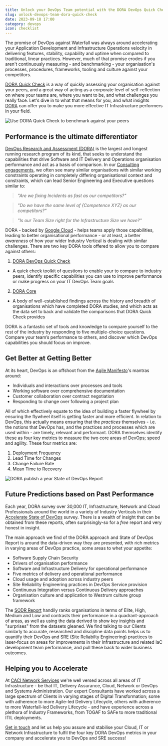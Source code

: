 ```yaml
---
title: Unlock your DevOps Team potential with the DORA DevOps Quick Check
slug: unlock-devops-team-dora-quick-check
date: 2023-09-18 17:00
category: devops
icon: checklist
---
```


The promise of DevOps against Waterfall was always around accelerating your Application Development and Infrastructure Operations velocity in delivering features, stability, capability and uptime when compared to traditional, linear practices. However, much of that promise erodes if you aren't continuously measuring - and benchmarking - your organisation's processes, procedures, frameworks, tooling and culture against your competitors.

[DORA Quick Check](https://dora.dev/quickcheck/) is a way of quickly assessing your organisation against your peers, and a great way of acting as a corporate level of self-reflection on where your teams are, where you want to be, and what challenges you really face. Let's dive in to what that means for you, and what insights [DORA](https://dora.dev) can offer you to make you more effective IT Infrastructure performers in your field.

![Use DORA Quick Check to benchmark against your peers](/img/dora-quickcheck.jpg)

## Performance is the ultimate differentiator
[DevOps Research and Assessment (DORA)](https://dora.dev) is the largest and longest running research program of its kind, that seeks to understand the capabilities that drive Software and IT Delivery and Operations organisation performance and act as a basis of comparison. In our [Consulting engagements](https://www.caci.co.uk/services/network-infrastructure-consulting/network-services/), we often see many similar organisations with similar working constraints operating in completely differing organisational context and constraints, which can lead Senior Engineering and Executive questions similar to:

> _"Are we fixing Incidents as fast as our competitors?"_

>_"Do we have the same level of {Competence XYZ} as our competitors?"_

>_"Is our Team Size right for the Infrastructure Size we have?"_

DORA - backed by [Google Cloud](https://cloud.google.com) - helps teams apply those capabilities, leading to better organisational performance - or at least, a better _awareness_ of how your wider Industry Vertical is dealing with similar challenges. There are two key DORA tools offered to allow you to compare against others:

1. [DORA DevOps Quick Check](https://dora.dev/quickcheck/)
  * A quick check toolkit of questions to enable your to compare to industry peers, identify specific capabilities you can use to improve performance or make progress on your IT DevOps Team goals
2. [DORA Core](https://dora.dev/research/)
  * A body of well-established findings across the history and breadth of organisations which have completed DORA studies, and which acts as the data set to back and validate the comparisons that DORA Quick Check provides

DORA is a fantastic set of tools and knowledge to compare yourself to the rest of the industry by responding to five multiple-choice questions. Compare your team’s performance to others, and discover which DevOps capabilities you should focus on improve.

## Get Better at Getting Better
At its heart, DevOps is an offshoot from the [Agile Manifesto](https://agilemanifesto.org)'s mantras around:

* Individuals and interactions over processes and tools
* Working software over comprehensive documentation
* Customer collaboration over contract negotiation
* Responding to change over following a project plan

All of which effectively equate to the idea of building a faster flywheel by ensuring the flywheel itself is getting faster and more efficient. In relation to DevOps, this actually means ensuring that the _practices_ themselves - i.e. the notions that DevOps has, and the practices and processes which are used within - are timely, relevant and performant. DORA themselves identify these as four key metrics to measure the two core areas of DevOps; speed and agility. These four metrics are:

1. Deployment Frequency
2. Lead Time for Changes
3. Change Failure Rate
4. Mean Time to Recovery

![DORA publish a year State of DevOps Report](/img/dora-2022-thumb.png)

## Future Predictions based on Past Performance
Each year, DORA survey over 30,000 IT, Infrastructure, Network and Cloud Professionals around the world in a variety of Industry Verticals in their [Accelerate State of DevOps](https://bit.ly/dora-sodr/) survey. There is a wealth of insight that can be obtained from these reports, often surprisingly-so for a _free_ report and very honest in insight.

The main approach we find of the DORA approach and State of DevOps Report is around the data-driven way they are presented, with rich metrics in varying areas of DevOps practice, some areas to whet your appetite:

* Software Supply Chain Security
* Drivers of organisation performance
* Software and Infrastructure Delivery for operational performance
* Five metrics of delivery and operational performance
* Cloud usage and adoption across industry peers
* Site Reliability Engineering practices in DevOps Service provision
* Continuous Integration versus Continuous Delivery approaches
* Organisation culture and application to Westrum culture group framework

The [SODR Report](https://bit.ly/dora-sodr) handily ranks organisations in terms of Elite, High, Medium and Low and contrasts their performance in a quadrant-approach of areas, as well as using the data derived to show key insights and "surprises" from the datasets gleaned. We find talking to our Clients similarly to accurate, researched and discipline data points helps us to quantify their DevOps and SRE (Site Reliabilty Engineering) practices to laser-focus on areas for improvements in their Infrastructure and related IaC development team performance, and pull these back to wider business outcomes.

## Helping you to Accelerate
At [CACI Network Services](https://www.caci.co.uk/services/cloud-infrastructure/) we're well versed across all areas of IT Infrastructure - be that IT, Delivery Assurance, Cloud, Network or DevOps and Systems Administration. Our expert Consultants have worked across a large spectrum of Clients in varying stages of Digital Transformation; some with adherence to more Agile-led Delivery Lifecycle, others with adherence to more Waterfall-led Delivery Lifecycle - and have experience across a plethora of Industry Frameworks, from TOGAF to SAFe to more traditional ITIL deployments.

[Get in touch](https://info.caci.co.uk/contact-us-network-services) and let us help you assure and stabilise your Cloud, IT or Network Infrastructure to fulfil the four key DORA DevOps metrics in your company and accelerate you to DevOps and SRE success!